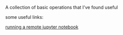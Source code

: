 A collection of basic operations that I've found useful 



some useful links:

[running a remote jupyter notebook](https://ljvmiranda921.github.io/notebook/2018/01/31/running-a-jupyter-notebook/)



